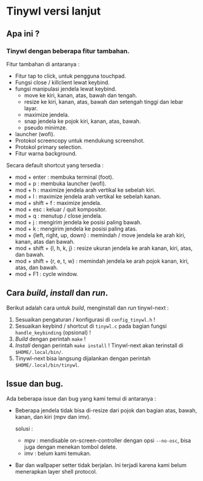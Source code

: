 # Tinywl versi lanjut

## Apa ini ?

### Tinywl dengan beberapa fitur tambahan. 

Fitur tambahan di antaranya :

- Fitur tap to click, untuk pengguna touchpad.
- Fungsi close / killclient lewat keybind.
- fungsi manipulasi jendela lewat keybind.
    - move ke kiri, kanan, atas, bawah dan tengah.
    - resize ke kiri, kanan, atas, bawah dan setengah tinggi dan lebar layar.
    - maximize jendela.
    - snap jendela ke pojok kiri, kanan, atas, bawah.
    - pseudo minimze.
- launcher (wofi).
- Protokol screencopy untuk mendukung screenshot.
- Protokol primary selection.
- Fitur warna background.

Secara default shortcut yang tersedia :

- mod + enter : membuka terminal (foot).
- mod + p : membuka launcher (wofi).
- mod + h : maximize jendela arah vertikal ke sebelah kiri.
- mod + l : maximize jendela arah vertikal ke sebelah kanan.
- mod + shift + f : maximize jendela.
- mod + esc : keluar / quit kompositor.
- mod + q : menutup / close jendela.
- mod + j : mengirim jendela ke posisi paling bawah.
- mod + k : mengirim jendela ke posisi paling atas.
- mod + {left, right, up, down} : memindah / move jendela ke arah kiri, kanan, atas dan bawah.
- mod + shift + {l, h, k, j} : resize ukuran jendela ke arah kanan, kiri, atas, dan bawah.
- mod + shift + {r, e, t, w} : memindah jendela ke arah pojok kanan, kiri, atas, dan bawah.
- mod + F1 : cycle window.

## Cara *build*, *install* dan *run*.

Berikut adalah cara untuk *build*, menginstall dan *run* tinywl-next :

1. Sesuaikan pengaturan / konfigurasi di `config_tinywl.h` !
1. Sesuaikan keybind / shortcut di `tinywl.c` pada bagian fungsi `handle_keybinding` (opsional) ! 
1. *Build* dengan perintah `make` !
1. *Install* dengan perintah `make install` ! Tinywl-next akan terinstall di `$HOME/.local/bin/`.
1. Tinywl-next bisa langsung dijalankan dengan perintah `$HOME/.local/bin/tinywl`.

## Issue dan bug.

Ada beberapa issue dan bug yang kami temui di antaranya :

- Beberapa jendela tidak bisa di-resize dari pojok dan bagian atas, bawah, kanan, dan kiri (mpv dan imv).

    solusi : 

    - mpv : mendisable on-screen-controller dengan opsi `--no-osc`, bisa juga dengan menekan tombol delete.
    - imv : belum kami temukan.

- Bar dan wallpaper setter tidak berjalan. Ini terjadi karena kami belum menerapkan layer shell protocol.
